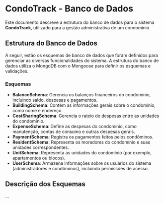 # CondoTrack - Banco de Dados

Este documento descreve a estrutura do banco de dados para o sistema **CondoTrack**, utilizado para a gestão administrativa de um condomínio.

## Estrutura do Banco de Dados

A seguir, estão os esquemas de banco de dados que foram definidos para gerenciar as diversas funcionalidades do sistema. A estrutura do banco de dados utiliza o MongoDB com o Mongoose para definir os esquemas e validações.

### Esquemas

- **BalanceSchema**: Gerencia os balanços financeiros do condomínio, incluindo saldo, despesas e pagamentos.
- **BuildingSchema**: Contém as informações gerais sobre o condomínio, como nome e endereço.
- **CostSharingSchema**: Gerencia o rateio de despesas entre as unidades do condomínio.
- **ExpenseSchema**: Define as despesas do condomínio, como manutenção, contas de consumo e outras despesas gerais.
- **PaymentSchema**: Registra os pagamentos feitos pelos condôminos.
- **ResidentSchema**: Representa os moradores do condomínio e suas unidades correspondentes.
- **UnitSchema**: Representa as unidades do condomínio (por exemplo, apartamentos ou blocos).
- **UserSchema**: Armazena informações sobre os usuários do sistema (administradores e condôminos), incluindo permissões de acesso.

## Descrição dos Esquemas

...

